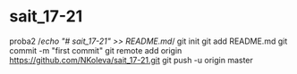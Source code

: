 # sait_17-21
proba2
/*echo "# sait_17-21" >> README.md*/
git init
git add README.md
git commit -m "first commit"
git remote add origin https://github.com/NKoleva/sait_17-21.git
git push -u origin master
